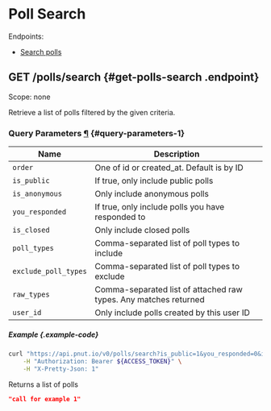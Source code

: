# Poll Search

Endpoints:

* [Search polls](#get-polls-search)


## <span class="method method-get">GET</span> /polls/search {#get-polls-search .endpoint}

Scope: <span class="endpoint-meta">none</span>

Retrieve a list of polls filtered by the given criteria.

### Query Parameters [&para;](#query-parameters-1) {#query-parameters-1}

Name|Description
-|-
`order`|One of id or created_at. Default is by ID
`is_public`|If true, only include public polls
`is_anonymous`|Only include anonymous polls
`you_responded`|If true, only include polls you have responded to
`is_closed`|Only include closed polls
`poll_types`|Comma-separated list of poll types to include
`exclude_poll_types`|Comma-separated list of poll types to exclude
`raw_types`|Comma-separated list of attached raw types. Any matches returned
`user_id`|Only include polls created by this user ID

##### Example {.example-code}

```bash
curl "https://api.pnut.io/v0/polls/search?is_public=1&you_responded=0&is_closed=0" \
    -H "Authorization: Bearer ${ACCESS_TOKEN}" \
    -H "X-Pretty-Json: 1"
```

Returns a list of polls

```json
"call for example 1"
```